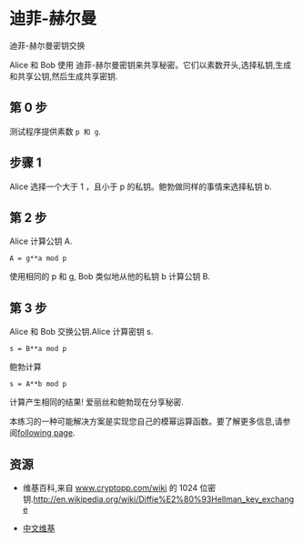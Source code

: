 # 迪菲-赫尔曼

迪菲-赫尔曼密钥交换

Alice 和 Bob 使用 迪菲-赫尔曼密钥来共享秘密。它们以素数开头,选择私钥,生成和共享公钥,然后生成共享密钥.

## 第 0 步

测试程序提供素数 `p 和 g`.

## 步骤 1

Alice 选择一个大于 1 ，且小于 p 的私钥。鲍勃做同样的事情来选择私钥 b.

## 第 2 步

Alice 计算公钥 A.

```
A = g**a mod p
```

使用相同的 p 和 g, Bob 类似地从他的私钥 b 计算公钥 B.

## 第 3 步

Alice 和 Bob 交换公钥.Alice 计算密钥 s.

```
s = B**a mod p
```

鲍勃计算

```
s = A**b mod p
```

计算产生相同的结果! 爱丽丝和鲍勃现在分享秘密.

本练习的一种可能解决方案是实现您自己的模幂运算函数。要了解更多信息,请参阅[following page](https://en.wikipedia.org/wiki/Modular_exponentiation).

[help-page]: https://exercism.io/tracks/rust/learning
[modules]: https://doc.rust-lang.org/book/ch07-00-modules.html
[cargo]: https://doc.rust-lang.org/book/ch14-00-more-about-cargo.html
[rust-tests]: https://doc.rust-lang.org/book/ch11-02-running-tests.html

## 资源

- 维基百科,来自 www.cryptopp.com/wiki 的 1024 位密钥.<http://en.wikipedia.org/wiki/Diffie%E2%80%93Hellman_key_exchange>

- [中文维基](https://zh.wikipedia.org/wiki/%E8%BF%AA%E8%8F%B2-%E8%B5%AB%E7%88%BE%E6%9B%BC%E5%AF%86%E9%91%B0%E4%BA%A4%E6%8F%9B)